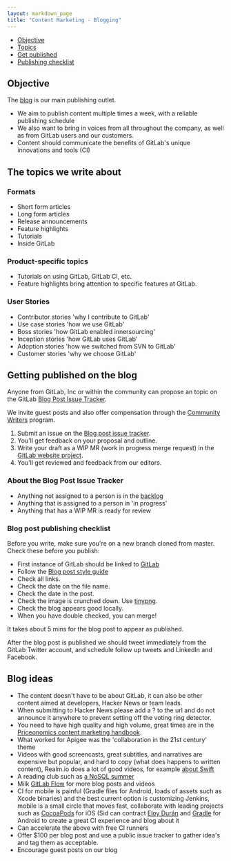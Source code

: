 ```yaml
---
layout: markdown_page
title: "Content Marketing - Blogging"
---
```


- [Objective](#objective)
- [Topics](#topics)
- [Get published](#getpublished)
- [Publishing checklist](#checklist)

## <a name="objective"></a>Objective

The [blog](/blog) is our main publishing outlet.

- We aim to publish content multiple times a week, with a reliable publishing
schedule
- We also want to bring in voices from all
throughout the company, as well as from GitLab users and our customers.
- Content should communicate the benefits of GitLab's unique innovations and tools (CI)

## <a name="topics"></a>The topics we write about

### Formats

- Short form articles
- Long form articles
- Release announcements
- Feature highlights
- Tutorials
- Inside GitLab

### Product-specific topics

- Tutorials on using GitLab, GitLab CI, etc.
- Feature highlights bring attention to specific features at GitLab.

### User Stories

* Contributor stories 'why I contribute to GitLab'
* Use case stories 'how we use GitLab'
* Boss stories 'how GitLab enabled innersourcing'
* Inception stories 'how GitLab uses GitLab'
* Adoption stories 'how we switched from SVN to GitLab'
* Customer stories 'why we choose GitLab'

## <a name="getpublished"></a>Getting published on the blog

Anyone from GitLab, Inc or within the community can propose an topic on the
GitLab [Blog Post Issue Tracker][blog-tracker].

We invite guest posts and also offer compensation through the [Community Writers](https://about.gitlab.com/community/writers) program.

1. Submit an issue on the [Blog post issue tracker][blog-tracker].
2. You'll get feedback on your proposal and outline.
3. Write your draft as a WIP MR (work in progress merge request) in the [GitLab website project][gitlabwww].
4. You'll get reviewed and feedback from our editors.

### About the Blog Post Issue Tracker

- Anything not assigned to a person is in the [backlog](https://dev.gitlab.org/gitlab/blog-posts/issues?milestone_id=&scope=all&sort=created_desc&state=opened&utf8=%E2%9C%93&author_id=&assignee_id=0&milestone_title=&label_name=)
- Anything that is assigned to a person in 'in progress'
- Anything that has a WIP MR is ready for review

### <a name="checklist"></a>Blog post publishing checklist

Before you write, make sure you're on a new branch cloned from master.
Check these before you publish:

- First instance of GitLab should be linked to [GitLab](http://about.gitlab.com)
- Follow the [Blog post style guide](https://gitlab.com/gitlab-com/blog-posts/blob/master/STYLEGUIDE.md)
- Check all links.
- Check the date on the file name.
- Check the date in the post.
- Check the image is crunched down. Use [tinypng](http://tinypng.com).
- Check the blog appears good locally.
- When you have double checked, you can merge!

It takes about 5 mins for the blog post to appear as published.

After the blog post is published we should tweet immediately from the GitLab
Twitter account, and schedule follow up tweets and LinkedIn and Facebook.


## <a name="ideas"></a>Blog ideas

* The content doesn't have to be about GitLab, it can also be other content aimed at developers, Hacker News or team leads.
* When submitting to Hacker News please add a ? to the url and do not announce it anywhere to prevent setting off the voting ring detector.
* You need to have high quality and high volume, great times are in the [Priceonomics content marketing handbook](http://priceonomics.com/the-content-marketing-handbook/).
* What worked for Apigee was the 'collaboration in the 21st century' theme
* Videos with good screencasts, great subtitles, and narratives are expensive but popular, and hard to copy (what does happens to written content), Realm.io does a lot of good videos, for example [about Swift](https://realm.io/news/top-5-swift-videos-of-2014/)
* A reading club such as [a NoSQL summer](http://nosqlsummer.org/)
* Milk [GitLab Flow](http://doc.gitlab.com/ee/workflow/gitlab_flow.html) for more blog posts and videos
* CI for mobile is painful (Gradle files for Android, loads of assets such as Xcode binaries) and the best current option is customizing Jenkins, mobile is a small circle that moves fast, collaborate with leading projects such as [CocoaPods](https://cocoapods.org/) for iOS (Sid can contract [Eloy Durán](https://twitter.com/alloy) and [Gradle](https://gradle.org/) for Android to create a great CI experience and blog about it
* Can accelerate the above with free CI runners
* Offer $100 per blog post and use a public issue tracker to gather idea's and tag them as acceptable.
* Encourage guest posts on our blog

[blog-tracker]: https://gitlab.com/gitlab-com/blog-posts/issues
[gitlabwww]: https://gitlab.com/gitlab-com/www-gitlab-com
